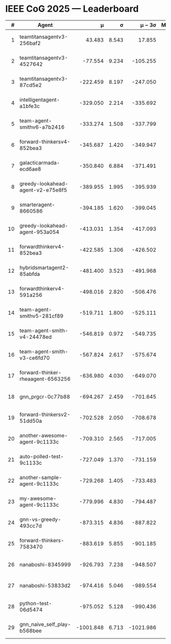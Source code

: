 # IEEE CoG 2025 — Leaderboard

| # | Agent | μ | σ | μ − 3σ | Matches | Updated |
|---:|---|---:|---:|---:|---:|---|
| 1 | teamtitansagentv3-256baf2 | 43.483 | 8.543 | 17.855 | 19776 | 2025-08-24 16:47 |
| 2 | teamtitansagentv3-4527642 | -77.554 | 9.234 | -105.255 | 19410 | 2025-08-24 16:47 |
| 3 | teamtitansagentv3-87cd5e2 | -222.459 | 8.197 | -247.050 | 20446 | 2025-08-24 16:47 |
| 4 | intelligentagent-a1bfe3c | -329.050 | 2.214 | -335.692 | 16391 | 2025-08-24 16:47 |
| 5 | team-agent-smithv6-a7b2416 | -333.274 | 1.508 | -337.799 | 19400 | 2025-08-24 16:47 |
| 6 | forward-thinkersv4-852bea3 | -345.687 | 1.420 | -349.947 | 15550 | 2025-08-24 16:47 |
| 7 | galacticarmada-ecd6ae8 | -350.840 | 6.884 | -371.491 | 18060 | 2025-08-24 16:47 |
| 8 | greedy-lookahead-agent-v2-e75e8f5 | -389.955 | 1.995 | -395.939 | 19830 | 2025-08-24 16:47 |
| 9 | smarteragent-8660586 | -394.185 | 1.620 | -399.045 | 16217 | 2025-08-24 16:47 |
| 10 | greedy-lookahead-agent-953a054 | -413.031 | 1.354 | -417.093 | 18090 | 2025-08-24 16:47 |
| 11 | forwardthinkerv4-852bea3 | -422.585 | 1.306 | -426.502 | 15979 | 2025-08-24 16:47 |
| 12 | hybridsmartagent2-85abfda | -481.400 | 3.523 | -491.968 | 16158 | 2025-08-24 16:47 |
| 13 | forwardthinkerv4-591a256 | -498.016 | 2.820 | -506.476 | 15987 | 2025-08-24 16:47 |
| 14 | team-agent-smithv5-281cf89 | -519.711 | 1.800 | -525.111 | 18840 | 2025-08-24 16:47 |
| 15 | team-agent-smith-v4-24478ed | -546.819 | 0.972 | -549.735 | 19536 | 2025-08-24 16:47 |
| 16 | team-agent-smith-v3-ce6fd70 | -567.824 | 2.617 | -575.674 | 20136 | 2025-08-24 16:47 |
| 17 | forward-thinker-rheaagent-6563256 | -636.980 | 4.030 | -649.070 | 18308 | 2025-08-24 16:47 |
| 18 | gnn_prgcr-0c77b88 | -694.267 | 2.459 | -701.645 | 17100 | 2025-08-24 16:47 |
| 19 | forward-thinkersv2-51dd50a | -702.528 | 2.050 | -708.678 | 18728 | 2025-08-24 16:47 |
| 20 | another-awesome-agent-9c1133c | -709.310 | 2.565 | -717.005 | 20760 | 2025-08-24 16:47 |
| 21 | auto-polled-test-9c1133c | -727.049 | 1.370 | -731.159 | 20000 | 2025-08-24 16:47 |
| 22 | another-sample-agent-9c1133c | -729.268 | 1.405 | -733.483 | 19380 | 2025-08-24 16:47 |
| 23 | my-awesome-agent-9c1133c | -779.996 | 4.830 | -794.487 | 19400 | 2025-08-24 16:47 |
| 24 | gnn-vs-greedy-493cc7d | -873.315 | 4.836 | -887.822 | 15140 | 2025-08-24 16:47 |
| 25 | forward-thinkers-7583470 | -883.619 | 5.855 | -901.185 | 17980 | 2025-08-24 16:47 |
| 26 | nanaboshi-8345999 | -926.793 | 7.238 | -948.507 | 15750 | 2025-08-24 16:47 |
| 27 | nanaboshi-53833d2 | -974.416 | 5.046 | -989.554 | 15120 | 2025-08-24 16:47 |
| 28 | python-test-06d5474 | -975.052 | 5.128 | -990.436 | 15510 | 2025-08-24 16:47 |
| 29 | gnn_naive_self_play-b568bee | -1001.848 | 6.713 | -1021.986 | 15440 | 2025-08-24 16:47 |
